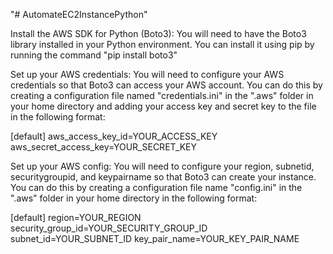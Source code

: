 "# AutomateEC2InstancePython" 

Install the AWS SDK for Python (Boto3): You will need to have the Boto3 library installed in your Python environment. You can install it using pip by running the command "pip install boto3"

Set up your AWS credentials: You will need to configure your AWS credentials so that Boto3 can access your AWS account. You can do this by creating a configuration file named "credentials.ini" in the ".aws" folder in your home directory and adding your access key and secret key to the file in the following format:

[default]
aws_access_key_id=YOUR_ACCESS_KEY
aws_secret_access_key=YOUR_SECRET_KEY

Set up your AWS config: You will need to configure your region, subnetid, securitygroupid, and keypairname so that Boto3 can create your instance. You can do this by creating a configuration file name "config.ini" in the ".aws" folder in your home directory in the following format:

[default]
region=YOUR_REGION
security_group_id=YOUR_SECURITY_GROUP_ID
subnet_id=YOUR_SUBNET_ID
key_pair_name=YOUR_KEY_PAIR_NAME
